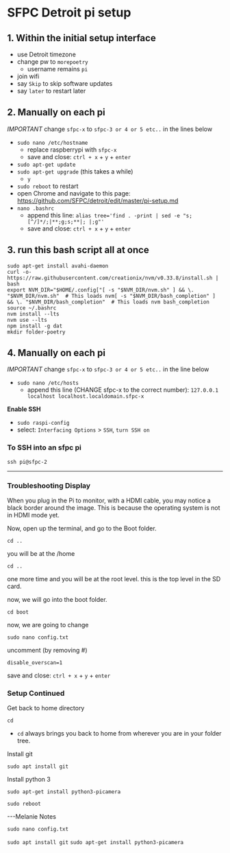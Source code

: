 # SFPC Detroit pi setup


## 1. **Within the initial setup interface**
- use Detroit timezone
- change pw to `morepoetry`
    - username remains `pi`
- join wifi
- say `Skip` to skip software updates 
- say `later` to restart later


## 2. **Manually on each pi**

*IMPORTANT* change `sfpc-x` to `sfpc-3 or 4 or 5 etc..` in the lines below

- `sudo nano /etc/hostname`
    - replace raspberrypi with `sfpc-x` 
    - save and close: `ctrl + x` + `y` + `enter`
- `sudo apt-get update`
- `sudo apt-get upgrade` (this takes a while)
    - `y`
- `sudo reboot` to restart
- open Chrome and navigate to this page: https://github.com/SFPC/detroit/edit/master/pi-setup.md
- `nano .bashrc`
    - append this line: `alias tree='find . -print | sed -e "s;[^/]*/;|**;g;s;**|; |;g"'`
    - save and close: `ctrl + x` + `y` + `enter`


## 3. **run this bash script all at once**

    sudo apt-get install avahi-daemon
    curl -o- https://raw.githubusercontent.com/creationix/nvm/v0.33.8/install.sh | bash  
    export NVM_DIR="$HOME/.config["[ -s "$NVM_DIR/nvm.sh" ] && \. "$NVM_DIR/nvm.sh"  # This loads nvm[ -s "$NVM_DIR/bash_completion" ] && \. "$NVM_DIR/bash_completion"  # This loads nvm bash_completion
    source ~/.bashrc
    nvm install --lts
    nvm use --lts
    npm install -g dat
    mkdir folder-poetry


## 4. **Manually on each pi**

*IMPORTANT* change `sfpc-x` to `sfpc-3 or 4 or 5 etc..` in the line below
- `sudo nano /etc/hosts`
    - append this line (CHANGE sfpc-x to the correct number): `127.0.0.1       localhost localhost.localdomain.sfpc-x`
    
**Enable SSH**
- `sudo raspi-config`
- select: `Interfacing Options` > `SSH`, `turn SSH on`



### To SSH into an sfpc pi
`ssh pi@sfpc-2`



---

### Troubleshooting Display

When you plug in the Pi to monitor, with a HDMI cable, you may notice a black border around the image. This is because the operating system is not in HDMI mode yet. 

Now, open up the terminal, and go to the Boot folder.

`cd ..`

you will be at the /home

`cd ..` 

one more time and you will be at the root level. this is the top level in the SD card. 

now, we will go into the boot folder. 

`cd boot`

now, we are going to change 

`sudo nano config.txt`

uncomment (by removing #) 

`disable_overscan=1`

save and close: `ctrl + x` + `y` + `enter`



### Setup Continued

Get back to home directory

`cd`
- `cd` always brings you back to home from wherever you are in your folder tree.

Install git

`sudo apt install git`

Install python 3

`sudo apt-get install python3-picamera`

`sudo reboot`



---Melanie Notes

`sudo nano config.txt`

`sudo apt install git`
`sudo apt-get install python3-picamera`


